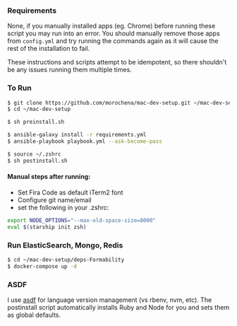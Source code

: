 ### Requirements

None, if you manually installed apps (eg. Chrome) before running these script you may run into an error. You should manually remove those apps from `config.yml` and try running the commands again as it will cause the rest of the installation to fail. 

These instructions and scripts attempt to be idempotent, so there shouldn't be any issues running them multiple times. 

### To Run

``` bash
$ git clone https://github.com/morochena/mac-dev-setup.git ~/mac-dev-setup
$ cd ~/mac-dev-setup

$ sh preinstall.sh

$ ansible-galaxy install -r requirements.yml
$ ansible-playbook playbook.yml --ask-become-pass

$ source ~/.zshrc
$ sh postinstall.sh 
```

#### Manual steps after running:
- Set Fira Code as default iTerm2 font
- Configure git name/email 
- set the following in your .zshrc:

``` bash
export NODE_OPTIONS="--max-old-space-size=8000"
eval $(starship init zsh)
```

### Run ElasticSearch, Mongo, Redis
``` bash
$ cd ~/mac-dev-setup/deps-Formability
$ docker-compose up -d
```

### ASDF
I use [asdf](https://github.com/asdf-vm/asdf) for language version management (vs rbenv, nvm, etc). The postinstall script automatically installs Ruby and Node for you and sets them as global defaults. 
